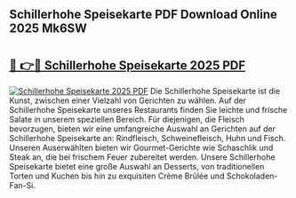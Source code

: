 ## Schillerhohe Speisekarte PDF Download Online 2025 Mk6SW

# <h2><a href="http://gc81vfs.nevu.top/?p=Schillerhohe+Speisekarte">🔗 👉🔴 Schillerhohe Speisekarte 2025 PDF</a></h2>

[![Schillerhohe Speisekarte 2025 PDF](https://i.imgur.com/dBaPXMq.png)](http://gc81vfs.nevu.top/?p=Schillerhohe+Speisekarte)
Die Schillerhohe Speisekarte ist die Kunst, zwischen einer Vielzahl von Gerichten zu wählen. Auf der Schillerhohe Speisekarte unseres Restaurants finden Sie leichte und frische Salate in unserem speziellen Bereich. Für diejenigen, die Fleisch bevorzugen, bieten wir eine umfangreiche Auswahl an Gerichten auf der Schillerhohe Speisekarte an: Rindfleisch, Schweinefleisch, Huhn und Fisch. Unseren Auserwählten bieten wir Gourmet-Gerichte wie Schaschlik und Steak an, die bei frischem Feuer zubereitet werden. Unsere Schillerhohe Speisekarte bietet eine große Auswahl an Desserts, von traditionellen Torten und Kuchen bis hin zu exquisiten Crème Brûlée und Schokoladen-Fan-Si.
